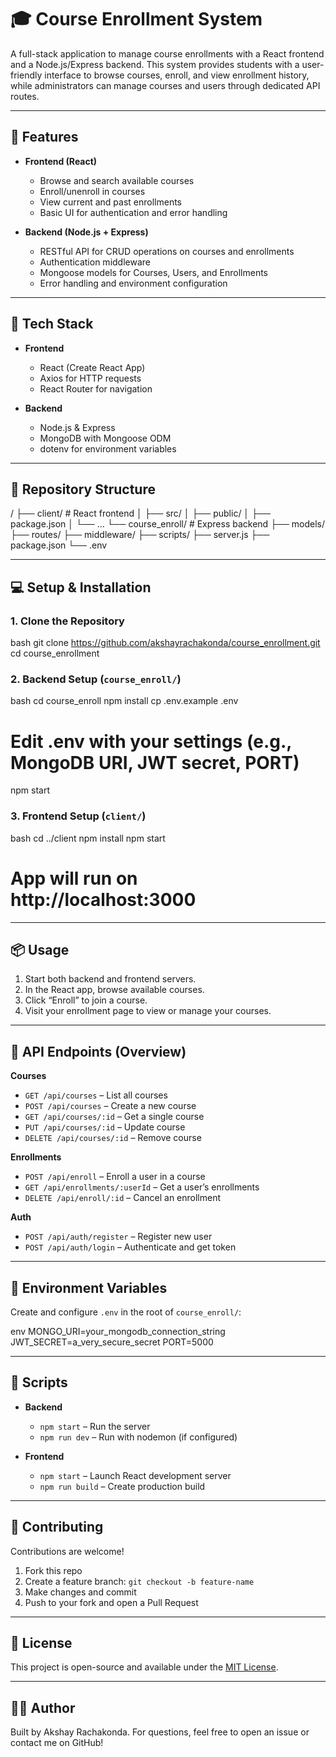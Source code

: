 
# 🎓 Course Enrollment System

A full-stack application to manage course enrollments with a React frontend and a Node.js/Express backend. This system provides students with a user-friendly interface to browse courses, enroll, and view enrollment history, while administrators can manage courses and users through dedicated API routes.

---

## 🚀 Features

- **Frontend (React)**  
  - Browse and search available courses  
  - Enroll/unenroll in courses  
  - View current and past enrollments  
  - Basic UI for authentication and error handling

- **Backend (Node.js + Express)**  
  - RESTful API for CRUD operations on courses and enrollments  
  - Authentication middleware  
  - Mongoose models for Courses, Users, and Enrollments  
  - Error handling and environment configuration

---

## 🧰 Tech Stack

- **Frontend**  
  - React (Create React App)  
  - Axios for HTTP requests  
  - React Router for navigation

- **Backend**  
  - Node.js & Express  
  - MongoDB with Mongoose ODM  
  - dotenv for environment variables

---

## 📁 Repository Structure

/
├── client/                 # React frontend
│   ├── src/
│   ├── public/
│   ├── package.json
│   └── ...
└── course\_enroll/          # Express backend
├── models/
├── routes/
├── middleware/
├── scripts/
├── server.js
├── package.json
└── .env

---

## 💻 Setup & Installation

### 1. Clone the Repository

bash
git clone https://github.com/akshayrachakonda/course_enrollment.git
cd course_enrollment

### 2. Backend Setup (`course_enroll/`)

bash
cd course_enroll
npm install
cp .env.example .env
# Edit .env with your settings (e.g., MongoDB URI, JWT secret, PORT)
npm start


### 3. Frontend Setup (`client/`)

bash
cd ../client
npm install
npm start
# App will run on http://localhost:3000


---

## 📦 Usage

1. Start both backend and frontend servers.
2. In the React app, browse available courses.
3. Click “Enroll” to join a course.
4. Visit your enrollment page to view or manage your courses.

---

## 📜 API Endpoints (Overview)

**Courses**

* `GET /api/courses` – List all courses
* `POST /api/courses` – Create a new course
* `GET /api/courses/:id` – Get a single course
* `PUT /api/courses/:id` – Update course
* `DELETE /api/courses/:id` – Remove course

**Enrollments**

* `POST /api/enroll` – Enroll a user in a course
* `GET /api/enrollments/:userId` – Get a user’s enrollments
* `DELETE /api/enroll/:id` – Cancel an enrollment

**Auth**

* `POST /api/auth/register` – Register new user
* `POST /api/auth/login` – Authenticate and get token

---

## 🧩 Environment Variables

Create and configure `.env` in the root of `course_enroll/`:

env
MONGO_URI=your_mongodb_connection_string
JWT_SECRET=a_very_secure_secret
PORT=5000


---

## 📝 Scripts

* **Backend**

  * `npm start` – Run the server
  * `npm run dev` – Run with nodemon (if configured)
* **Frontend**

  * `npm start` – Launch React development server
  * `npm run build` – Create production build

---

## 🤝 Contributing

Contributions are welcome!

1. Fork this repo
2. Create a feature branch: `git checkout -b feature-name`
3. Make changes and commit
4. Push to your fork and open a Pull Request

---

## 📄 License

This project is open-source and available under the [MIT License](LICENSE).

---

## 🙋‍♂️ Author

Built by Akshay Rachakonda. For questions, feel free to open an issue or contact me on GitHub!
